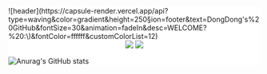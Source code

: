 <div style="background-color: white;">
![header](https://capsule-render.vercel.app/api?type=waving&color=gradient&height=250&section=footer&text=DongDong's%20GitHub&fontSize=30&animation=fadeIn&desc=WELCOME?%20:\)&fontColor=ffffff&customColorList=12)

<div align = 'center'>
<img src="https://img.shields.io/badge/JavaScript-F7DF1E?style=flat-square&logo=JavaScript&logoColor=black"/>
<img src="https://img.shields.io/badge/TypeScript-3178C6?style=flat-square&logo=TypeScript&logoColor=white"/>
</div>

<!-- <img src="https://img.shields.io/badge/Python-3766AB?style=flat-square&logo=Python&logoColor=white"/> -->
<!-- <img src="https://img.shields.io/badge/뱃지레이블-배경색?style=뱃지모양&logo=로고&logoColor=로고색상"/></a> -->


![Anurag's GitHub stats](https://github-readme-stats.vercel.app/api?username=agmon5959&include_all_commits=false&show_icons=true&theme=react)

</div>
